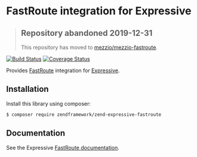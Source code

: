 # FastRoute integration for Expressive

> ## Repository abandoned 2019-12-31
>
> This repository has moved to [mezzio/mezzio-fastroute](https://github.com/mezzio/mezzio-fastroute).

[![Build Status](https://secure.travis-ci.org/zendframework/zend-expressive-fastroute.svg?branch=master)](https://secure.travis-ci.org/zendframework/zend-expressive-fastroute)
[![Coverage Status](https://coveralls.io/repos/github/zendframework/zend-expressive-fastroute/badge.svg?branch=master)](https://coveralls.io/github/zendframework/zend-expressive-fastroute?branch=master)

Provides [FastRoute](https://github.com/nikic/FastRoute) integration for
[Expressive](https://github.com/zendframework/zend-expressive).

## Installation

Install this library using composer:

```bash
$ composer require zendframework/zend-expressive-fastroute
```

## Documentation

See the Expressive [FastRoute documentation](https://docs.zendframework.com/zend-expressive/features/router/fast-route/).
